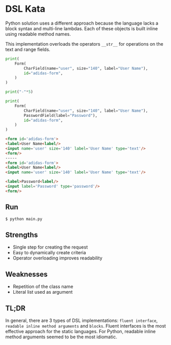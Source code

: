# DSL Kata

Python solution uses a different approach because the language lacks a block syntax and multi-line lambdas.
Each of these objects is built inline using readable method names.

This implementation overloads the operators `__str__` for operations on the text and range fields.

```python
print(
    Form(
        CharField(name="user", size="140", label="User Name"),
        id="adidas-form",
    )
)

print("-"*5)

print(
    Form(
        CharField(name="user", size="140", label="User Name"),
        PasswordField(label="Password"),
        id="adidas-form",
    )
)
```

```html
<form id='adidas-form'>
<label>User Name<label/>
<input name='user' size='140' label='User Name' type='text'/>
<form/>
-----
<form id='adidas-form'>
<label>User Name<label/>
<input name='user' size='140' label='User Name' type='text'/>

<label>Password<label/>
<input label='Password' type='password'/>
<form/>
```

## Run

```bash
$ python main.py
```

## Strengths

- Single step for creating the request
- Easy to dynamically create criteria
- Operator overloading improves readability

## Weaknesses

- Repetition of the class name
- Literal list used as argument

## TL;DR

In general, there are 3 types of DSL implementations: `fluent interface`, `readable inline method arguments` and `blocks`.
Fluent interfaces is the most effective approach for the static languages.
For Python, readable inline method arguments seemed to be the most idiomatic.
